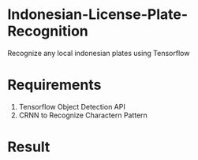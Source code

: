 # Indonesian-License-Plate-Recognition
Recognize any local indonesian plates using Tensorflow

# Requirements
1. Tensorflow Object Detection API
2. CRNN to Recognize Charactern Pattern

# Result
